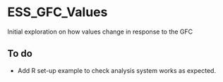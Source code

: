 # ESS_GFC_Values
Initial exploration on how values change in response to the GFC

## To do
- Add R set-up example to check analysis system works as expected.
